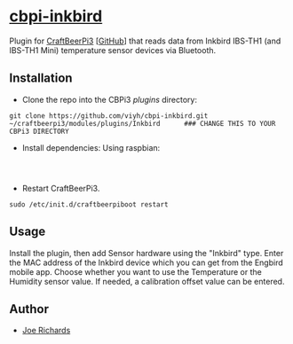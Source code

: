 # [cbpi-inkbird](https://github.com/viyh/cbpi-inkbird)

Plugin for [CraftBeerPi3](http://web.craftbeerpi.com/) [[GitHub](https://github.com/Manuel83/craftbeerpi3)] that reads data from Inkbird IBS-TH1 (and IBS-TH1 Mini) temperature sensor devices via Bluetooth.

## Installation

* Clone the repo into the CBPi3 _plugins_ directory:
```
git clone https://github.com/viyh/cbpi-inkbird.git ~/craftbeerpi3/modules/plugins/Inkbird      ### CHANGE THIS TO YOUR CBPi3 DIRECTORY
```

* Install dependencies:
Using raspbian:
```sudo apt-get update && sudo apt-get install -y libglib2.0-dev
```
```sudo pip install bluepy
```
```sudo setcap 'cap_net_raw,cap_net_admin+eip' /usr/local/lib/python2.7/dist-packages/bluepy/bluepy-helper
```

* Restart CraftBeerPi3.
```
sudo /etc/init.d/craftbeerpiboot restart
```

## Usage
Install the plugin, then add Sensor hardware using the "Inkbird" type. Enter the MAC address of the Inkbird device which you can get from the Engbird mobile app. Choose whether you want to use the Temperature or the Humidity sensor value. If needed, a calibration offset value can be entered.

## Author

* [Joe Richards](https://github.com/viyh)
